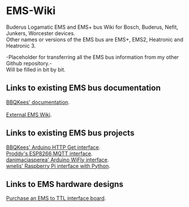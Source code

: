 # EMS-Wiki
Buderus Logamatic EMS and EMS+ bus Wiki for Bosch, Buderus, Nefit, Junkers, Worcester devices.<br>
Other names or versions of the EMS bus are EMS+, EMS2, Heatronic and Heatronic 3.

-Placeholder for transferring all the EMS bus information from my other Github repository.-<br>
Will be filled in bit by bit.<br>


## Links to existing EMS bus documentation
[BBQKees' documentation](https://github.com/bbqkees/Nefit-Buderus-EMS-bus-Arduino-Domoticz).<br>
<br>
[External EMS Wiki](https://emswiki.thefischer.net/doku.php).

## Links to existing EMS bus projects
[BBQKees' Arduino HTTP Get interface](https://github.com/bbqkees/Nefit-Buderus-EMS-bus-Arduino-Domoticz).<br>
[Proddy's ESP8266 MQTT interface](https://github.com/proddy/EMS-ESP-Boiler).<br>
[danimaciasperea' Arduino WiFly interface](https://github.com/danimaciasperea/Calduino).<br>
[wnelis' Raspberry Pi interface with Python](https://github.com/wnelis/EMSbus-raspberry-python).<br>

## Links to EMS hardware designs
[Purchase an EMS to TTL interface board](https://shop.hotgoodies.nl/ems/).
